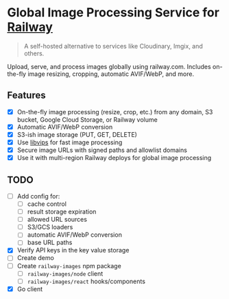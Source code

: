 # Global Image Processing Service for [Railway](https://railway.com)

> A self-hosted alternative to services like Cloudinary, Imgix, and others.

Upload, serve, and process images globally using railway.com. Includes on-the-fly image resizing, cropping, automatic AVIF/WebP, and more.

## Features

- [x] On-the-fly image processing (resize, crop, etc.) from any domain, S3 bucket, Google Cloud Storage, or Railway volume
- [x] Automatic AVIF/WebP conversion
- [x] S3-ish image storage (PUT, GET, DELETE)
- [x] Use [libvips](https://libvips.github.io/libvips/) for fast image processing
- [x] Secure image URLs with signed paths and allowlist domains
- [x] Use it with multi-region Railway deploys for global image processing

## TODO

- [ ] Add config for:
  - [ ] cache control
  - [ ] result storage expiration
  - [ ] allowed URL sources
  - [ ] S3/GCS loaders
  - [ ] automatic AVIF/WebP conversion
  - [ ] base URL paths
- [x] Verify API keys in the key value storage
- [ ] Create demo
- [ ] Create `railway-images` npm package
  - [ ] `railway-images/node` client
  - [ ] `railway-images/react` hooks/components
- [x] Go client

